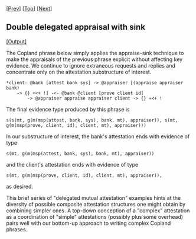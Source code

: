 \[[Prev](./cba_bc_check.md)\] \[[Top](../delegated.md)\] \[[Next](cbaa_bc_check_appraise_sink.md)\]

## Double delegated appraisal with sink

<a href="cba_bc_check_appraise_sink.xhtml" target="_blank">[Output]</a>

The Copland phrase below simply applies the appraise-sink technique to
make the appraisals of the previous phrase explicit without affecting
key evidence.  We continue to ignore extraneous requests and replies
and concentrate only on the attestation substructure of interest.

```
*client: @bank [attest bank sys] -> @appraiser [(appraise appraiser bank)
    -> {} +<+ !] -<- @bank @client [prove client id]
        -> @appraiser appraise appraiser client -> {} +<+ !
```

The final evidence type produced by this phrase is

    s(s(mt, g(m(msp(attest, bank, sys), bank, mt), appraiser)), s(mt, g(m(msp(prove, client, id), client, mt), appraiser)))

In our substructure of interest, the bank's attestation ends with
evidence of type

    s(mt, g(m(msp(attest, bank, sys), bank, mt), appraiser))

and the client's attestation ends with evidence of type

    s(mt, g(m(msp(prove, client, id), client, mt), appraiser)),

as desired.

This brief series of "delegated mutual attestation" examples hints at
the diversity of possible composite attestation structures one might
obtain by combining simpler ones.  A top-down conception of a
"complex" attestation as a coordination of "simple" attestations
(possibly plus some overhead) pairs well with our bottom-up approach
to writing complex Copland phrases.
